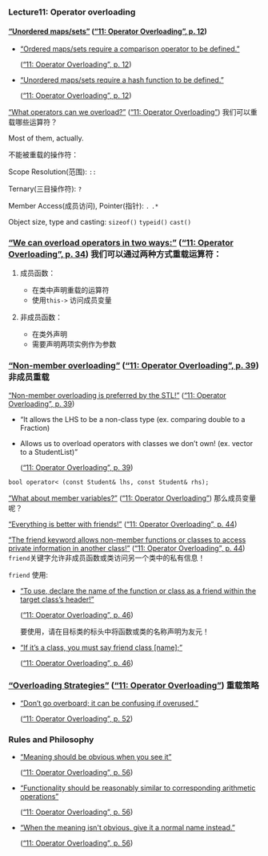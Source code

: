 ### Lecture11: Operator overloading

#### <span class="highlight" data-annotation="%7B%22attachmentURI%22%3A%22http%3A%2F%2Fzotero.org%2Fusers%2F14003431%2Fitems%2F944GGENW%22%2C%22pageLabel%22%3A%2212%22%2C%22position%22%3A%7B%22pageIndex%22%3A11%2C%22rects%22%3A%5B%5B44.5%2C270.261%2C268.78%2C295.146%5D%5D%7D%2C%22citationItem%22%3A%7B%22uris%22%3A%5B%22http%3A%2F%2Fzotero.org%2Fusers%2F14003431%2Fitems%2FC35CT7VV%22%5D%2C%22locator%22%3A%2212%22%7D%7D" ztype="zhighlight"><a href="zotero://open-pdf/library/items/944GGENW?page=12">“Unordered maps/sets”</a></span> <span class="citation" data-citation="%7B%22citationItems%22%3A%5B%7B%22uris%22%3A%5B%22http%3A%2F%2Fzotero.org%2Fusers%2F14003431%2Fitems%2FC35CT7VV%22%5D%2C%22locator%22%3A%2212%22%7D%5D%2C%22properties%22%3A%7B%7D%7D" ztype="zcitation">(<span class="citation-item"><a href="zotero://select/library/items/C35CT7VV">“11: Operator Overloading”, p. 12</a></span>)</span>

*   <span class="highlight" data-annotation="%7B%22attachmentURI%22%3A%22http%3A%2F%2Fzotero.org%2Fusers%2F14003431%2Fitems%2F944GGENW%22%2C%22pageLabel%22%3A%2212%22%2C%22position%22%3A%7B%22pageIndex%22%3A11%2C%22rects%22%3A%5B%5B80.498%2C190.407%2C421.177%2C206.997%5D%2C%5B80.498%2C165.207%2C169.006%2C181.797%5D%5D%7D%2C%22citationItem%22%3A%7B%22uris%22%3A%5B%22http%3A%2F%2Fzotero.org%2Fusers%2F14003431%2Fitems%2FC35CT7VV%22%5D%2C%22locator%22%3A%2212%22%7D%7D" ztype="zhighlight"><a href="zotero://open-pdf/library/items/944GGENW?page=12">“Ordered maps/sets require a comparison operator to be defined.”</a></span>

    <span class="citation" data-citation="%7B%22citationItems%22%3A%5B%7B%22uris%22%3A%5B%22http%3A%2F%2Fzotero.org%2Fusers%2F14003431%2Fitems%2FC35CT7VV%22%5D%2C%22locator%22%3A%2212%22%7D%5D%2C%22properties%22%3A%7B%7D%7D" ztype="zcitation">(<span class="citation-item"><a href="zotero://select/library/items/C35CT7VV">“11: Operator Overloading”, p. 12</a></span>)</span>

*   <span class="highlight" data-annotation="%7B%22attachmentURI%22%3A%22http%3A%2F%2Fzotero.org%2Fusers%2F14003431%2Fitems%2F944GGENW%22%2C%22pageLabel%22%3A%2212%22%2C%22position%22%3A%7B%22pageIndex%22%3A11%2C%22rects%22%3A%5B%5B80.498%2C140.007%2C425.607%2C156.597%5D%2C%5B80.498%2C114.807%2C132.466%2C131.397%5D%5D%7D%2C%22citationItem%22%3A%7B%22uris%22%3A%5B%22http%3A%2F%2Fzotero.org%2Fusers%2F14003431%2Fitems%2FC35CT7VV%22%5D%2C%22locator%22%3A%2212%22%7D%7D" ztype="zhighlight"><a href="zotero://open-pdf/library/items/944GGENW?page=12">“Unordered maps/sets require a hash function to be defined.”</a></span>

    <span class="citation" data-citation="%7B%22citationItems%22%3A%5B%7B%22uris%22%3A%5B%22http%3A%2F%2Fzotero.org%2Fusers%2F14003431%2Fitems%2FC35CT7VV%22%5D%2C%22locator%22%3A%2212%22%7D%5D%2C%22properties%22%3A%7B%7D%7D" ztype="zcitation">(<span class="citation-item"><a href="zotero://select/library/items/C35CT7VV">“11: Operator Overloading”, p. 12</a></span>)</span>

<span class="highlight" data-annotation="%7B%22attachmentURI%22%3A%22http%3A%2F%2Fzotero.org%2Fusers%2F14003431%2Fitems%2F944GGENW%22%2C%22position%22%3A%7B%22rects%22%3A%5B%5D%7D%2C%22citationItem%22%3A%7B%22uris%22%3A%5B%22http%3A%2F%2Fzotero.org%2Fusers%2F14003431%2Fitems%2FC35CT7VV%22%5D%7D%7D" ztype="zhighlight"><a href="zotero://open-pdf/library/items/944GGENW?page=NaN">“What operators can we overload?”</a></span> <span class="citation" data-citation="%7B%22citationItems%22%3A%5B%7B%22uris%22%3A%5B%22http%3A%2F%2Fzotero.org%2Fusers%2F14003431%2Fitems%2FC35CT7VV%22%5D%7D%5D%2C%22properties%22%3A%7B%7D%7D" ztype="zcitation">(<span class="citation-item"><a href="zotero://select/library/items/C35CT7VV">“11: Operator Overloading”</a></span>)</span> 我们可以重载哪些运算符？

Most of them, actually.

不能被重载的操作符：

Scope Resolution(范围): `::`

Ternary(三目操作符): `?`

Member Access(成员访问), Pointer(指针): `.` `.*`

Object size, type and casting: `sizeof()` `typeid()` `cast()`

### <span class="highlight" data-annotation="%7B%22attachmentURI%22%3A%22http%3A%2F%2Fzotero.org%2Fusers%2F14003431%2Fitems%2F944GGENW%22%2C%22pageLabel%22%3A%2234%22%2C%22position%22%3A%7B%22rects%22%3A%5B%5D%7D%2C%22citationItem%22%3A%7B%22uris%22%3A%5B%22http%3A%2F%2Fzotero.org%2Fusers%2F14003431%2Fitems%2FC35CT7VV%22%5D%2C%22locator%22%3A%2234%22%7D%7D" ztype="zhighlight"><a href="zotero://open-pdf/library/items/944GGENW?page=NaN">“We can overload operators in two ways:”</a></span> <span class="citation" data-citation="%7B%22citationItems%22%3A%5B%7B%22uris%22%3A%5B%22http%3A%2F%2Fzotero.org%2Fusers%2F14003431%2Fitems%2FC35CT7VV%22%5D%2C%22locator%22%3A%2234%22%7D%5D%2C%22properties%22%3A%7B%7D%7D" ztype="zcitation">(<span class="citation-item"><a href="zotero://select/library/items/C35CT7VV">“11: Operator Overloading”, p. 34</a></span>)</span> 我们可以通过两种方式重载运算符：

1.  成员函数：

    *   在类中声明重载的运算符
    *   使用`this->` 访问成员变量

2.  非成员函数：

    *   在类外声明
    *   需要声明两项实例作为参数

### <span class="highlight" data-annotation="%7B%22attachmentURI%22%3A%22http%3A%2F%2Fzotero.org%2Fusers%2F14003431%2Fitems%2F944GGENW%22%2C%22pageLabel%22%3A%2239%22%2C%22position%22%3A%7B%22rects%22%3A%5B%5D%7D%2C%22citationItem%22%3A%7B%22uris%22%3A%5B%22http%3A%2F%2Fzotero.org%2Fusers%2F14003431%2Fitems%2FC35CT7VV%22%5D%2C%22locator%22%3A%2239%22%7D%7D" ztype="zhighlight"><a href="zotero://open-pdf/library/items/944GGENW?page=NaN">“Non-member overloading”</a></span> <span class="citation" data-citation="%7B%22citationItems%22%3A%5B%7B%22uris%22%3A%5B%22http%3A%2F%2Fzotero.org%2Fusers%2F14003431%2Fitems%2FC35CT7VV%22%5D%2C%22locator%22%3A%2239%22%7D%5D%2C%22properties%22%3A%7B%7D%7D" ztype="zcitation">(<span class="citation-item"><a href="zotero://select/library/items/C35CT7VV">“11: Operator Overloading”, p. 39</a></span>)</span> 非成员重载

<span class="highlight" data-annotation="%7B%22attachmentURI%22%3A%22http%3A%2F%2Fzotero.org%2Fusers%2F14003431%2Fitems%2F944GGENW%22%2C%22pageLabel%22%3A%2239%22%2C%22position%22%3A%7B%22pageIndex%22%3A38%2C%22rects%22%3A%5B%5B44.498%2C225.607%2C364.762%2C242.197%5D%5D%7D%2C%22citationItem%22%3A%7B%22uris%22%3A%5B%22http%3A%2F%2Fzotero.org%2Fusers%2F14003431%2Fitems%2FC35CT7VV%22%5D%2C%22locator%22%3A%2239%22%7D%7D" ztype="zhighlight"><a href="zotero://open-pdf/library/items/944GGENW?page=39">“Non-member overloading is preferred by the STL!”</a></span> <span class="citation" data-citation="%7B%22citationItems%22%3A%5B%7B%22uris%22%3A%5B%22http%3A%2F%2Fzotero.org%2Fusers%2F14003431%2Fitems%2FC35CT7VV%22%5D%2C%22locator%22%3A%2239%22%7D%5D%2C%22properties%22%3A%7B%7D%7D" ztype="zcitation">(<span class="citation-item"><a href="zotero://select/library/items/C35CT7VV">“11: Operator Overloading”, p. 39</a></span>)</span>

*   “It allows the LHS to be a non-class type (ex. comparing double to a Fraction)

*   Allows us to overload operators with classes we don’t own! (ex. vector to a StudentList)”

    <span class="citation" data-citation="%7B%22citationItems%22%3A%5B%7B%22uris%22%3A%5B%22http%3A%2F%2Fzotero.org%2Fusers%2F14003431%2Fitems%2FC35CT7VV%22%5D%2C%22locator%22%3A%2239%22%7D%5D%2C%22properties%22%3A%7B%7D%7D" ztype="zcitation">(<span class="citation-item"><a href="zotero://select/library/items/C35CT7VV">“11: Operator Overloading”, p. 39</a></span>)</span>

<!---->

    bool operator< (const Student& lhs, const Student& rhs);

<span class="highlight" data-annotation="%7B%22attachmentURI%22%3A%22http%3A%2F%2Fzotero.org%2Fusers%2F14003431%2Fitems%2F944GGENW%22%2C%22position%22%3A%7B%22rects%22%3A%5B%5D%7D%2C%22citationItem%22%3A%7B%22uris%22%3A%5B%22http%3A%2F%2Fzotero.org%2Fusers%2F14003431%2Fitems%2FC35CT7VV%22%5D%7D%7D" ztype="zhighlight"><a href="zotero://open-pdf/library/items/944GGENW?page=NaN">“What about member variables?”</a></span> <span class="citation" data-citation="%7B%22citationItems%22%3A%5B%7B%22uris%22%3A%5B%22http%3A%2F%2Fzotero.org%2Fusers%2F14003431%2Fitems%2FC35CT7VV%22%5D%7D%5D%2C%22properties%22%3A%7B%7D%7D" ztype="zcitation">(<span class="citation-item"><a href="zotero://select/library/items/C35CT7VV">“11: Operator Overloading”</a></span>)</span> 那么成员变量呢？

<span class="highlight" data-annotation="%7B%22attachmentURI%22%3A%22http%3A%2F%2Fzotero.org%2Fusers%2F14003431%2Fitems%2F944GGENW%22%2C%22pageLabel%22%3A%2244%22%2C%22position%22%3A%7B%22pageIndex%22%3A43%2C%22rects%22%3A%5B%5B44.5%2C269.205%2C397.292%2C295.146%5D%5D%7D%2C%22citationItem%22%3A%7B%22uris%22%3A%5B%22http%3A%2F%2Fzotero.org%2Fusers%2F14003431%2Fitems%2FC35CT7VV%22%5D%2C%22locator%22%3A%2244%22%7D%7D" ztype="zhighlight"><a href="zotero://open-pdf/library/items/944GGENW?page=44">“Everything is better with friends!”</a></span> <span class="citation" data-citation="%7B%22citationItems%22%3A%5B%7B%22uris%22%3A%5B%22http%3A%2F%2Fzotero.org%2Fusers%2F14003431%2Fitems%2FC35CT7VV%22%5D%2C%22locator%22%3A%2244%22%7D%5D%2C%22properties%22%3A%7B%7D%7D" ztype="zcitation">(<span class="citation-item"><a href="zotero://select/library/items/C35CT7VV">“11: Operator Overloading”, p. 44</a></span>)</span>

<span class="highlight" data-annotation="%7B%22attachmentURI%22%3A%22http%3A%2F%2Fzotero.org%2Fusers%2F14003431%2Fitems%2F944GGENW%22%2C%22pageLabel%22%3A%2244%22%2C%22position%22%3A%7B%22rects%22%3A%5B%5D%7D%2C%22citationItem%22%3A%7B%22uris%22%3A%5B%22http%3A%2F%2Fzotero.org%2Fusers%2F14003431%2Fitems%2FC35CT7VV%22%5D%2C%22locator%22%3A%2244%22%7D%7D" ztype="zhighlight"><a href="zotero://open-pdf/library/items/944GGENW?page=NaN">“The friend keyword allows non-member functions or classes to access private information in another class!”</a></span> <span class="citation" data-citation="%7B%22citationItems%22%3A%5B%7B%22uris%22%3A%5B%22http%3A%2F%2Fzotero.org%2Fusers%2F14003431%2Fitems%2FC35CT7VV%22%5D%2C%22locator%22%3A%2244%22%7D%5D%2C%22properties%22%3A%7B%7D%7D" ztype="zcitation">(<span class="citation-item"><a href="zotero://select/library/items/C35CT7VV">“11: Operator Overloading”, p. 44</a></span>)</span> `friend`关键字允许非成员函数或类访问另一个类中的私有信息！

`friend` 使用:

*   <span class="highlight" data-annotation="%7B%22attachmentURI%22%3A%22http%3A%2F%2Fzotero.org%2Fusers%2F14003431%2Fitems%2F944GGENW%22%2C%22pageLabel%22%3A%2246%22%2C%22position%22%3A%7B%22rects%22%3A%5B%5D%7D%2C%22citationItem%22%3A%7B%22uris%22%3A%5B%22http%3A%2F%2Fzotero.org%2Fusers%2F14003431%2Fitems%2FC35CT7VV%22%5D%2C%22locator%22%3A%2246%22%7D%7D" ztype="zhighlight"><a href="zotero://open-pdf/library/items/944GGENW?page=NaN">“To use, declare the name of the function or class as a friend within the target class’s header!”</a></span>

    <span class="citation" data-citation="%7B%22citationItems%22%3A%5B%7B%22uris%22%3A%5B%22http%3A%2F%2Fzotero.org%2Fusers%2F14003431%2Fitems%2FC35CT7VV%22%5D%2C%22locator%22%3A%2246%22%7D%5D%2C%22properties%22%3A%7B%7D%7D" ztype="zcitation">(<span class="citation-item"><a href="zotero://select/library/items/C35CT7VV">“11: Operator Overloading”, p. 46</a></span>)</span>

    要使用，请在目标类的标头中将函数或类的名称声明为友元！

*   <span class="highlight" data-annotation="%7B%22attachmentURI%22%3A%22http%3A%2F%2Fzotero.org%2Fusers%2F14003431%2Fitems%2F944GGENW%22%2C%22pageLabel%22%3A%2246%22%2C%22position%22%3A%7B%22pageIndex%22%3A45%2C%22rects%22%3A%5B%5B80.498%2C114.103%2C423.483%2C131.397%5D%5D%7D%2C%22citationItem%22%3A%7B%22uris%22%3A%5B%22http%3A%2F%2Fzotero.org%2Fusers%2F14003431%2Fitems%2FC35CT7VV%22%5D%2C%22locator%22%3A%2246%22%7D%7D" ztype="zhighlight"><a href="zotero://open-pdf/library/items/944GGENW?page=46">“If it’s a class, you must say friend class [name];”</a></span>

    <span class="citation" data-citation="%7B%22citationItems%22%3A%5B%7B%22uris%22%3A%5B%22http%3A%2F%2Fzotero.org%2Fusers%2F14003431%2Fitems%2FC35CT7VV%22%5D%2C%22locator%22%3A%2246%22%7D%5D%2C%22properties%22%3A%7B%7D%7D" ztype="zcitation">(<span class="citation-item"><a href="zotero://select/library/items/C35CT7VV">“11: Operator Overloading”, p. 46</a></span>)</span>

### <span class="highlight" data-annotation="%7B%22attachmentURI%22%3A%22http%3A%2F%2Fzotero.org%2Fusers%2F14003431%2Fitems%2F944GGENW%22%2C%22position%22%3A%7B%22rects%22%3A%5B%5D%7D%2C%22citationItem%22%3A%7B%22uris%22%3A%5B%22http%3A%2F%2Fzotero.org%2Fusers%2F14003431%2Fitems%2FC35CT7VV%22%5D%7D%7D" ztype="zhighlight"><a href="zotero://open-pdf/library/items/944GGENW?page=NaN">“Overloading Strategies”</a></span> <span class="citation" data-citation="%7B%22citationItems%22%3A%5B%7B%22uris%22%3A%5B%22http%3A%2F%2Fzotero.org%2Fusers%2F14003431%2Fitems%2FC35CT7VV%22%5D%7D%5D%2C%22properties%22%3A%7B%7D%7D" ztype="zcitation">(<span class="citation-item"><a href="zotero://select/library/items/C35CT7VV">“11: Operator Overloading”</a></span>)</span> 重载策略

*   <span class="highlight" data-annotation="%7B%22attachmentURI%22%3A%22http%3A%2F%2Fzotero.org%2Fusers%2F14003431%2Fitems%2F944GGENW%22%2C%22pageLabel%22%3A%2252%22%2C%22position%22%3A%7B%22pageIndex%22%3A51%2C%22rects%22%3A%5B%5B80.498%2C165.207%2C423.997%2C181.797%5D%5D%7D%2C%22citationItem%22%3A%7B%22uris%22%3A%5B%22http%3A%2F%2Fzotero.org%2Fusers%2F14003431%2Fitems%2FC35CT7VV%22%5D%2C%22locator%22%3A%2252%22%7D%7D" ztype="zhighlight"><a href="zotero://open-pdf/library/items/944GGENW?page=52">“Don’t go overboard; it can be confusing if overused.”</a></span>

    <span class="citation" data-citation="%7B%22citationItems%22%3A%5B%7B%22uris%22%3A%5B%22http%3A%2F%2Fzotero.org%2Fusers%2F14003431%2Fitems%2FC35CT7VV%22%5D%2C%22locator%22%3A%2252%22%7D%5D%2C%22properties%22%3A%7B%7D%7D" ztype="zcitation">(<span class="citation-item"><a href="zotero://select/library/items/C35CT7VV">“11: Operator Overloading”, p. 52</a></span>)</span>

### Rules and Philosophy

*   <span class="highlight" data-annotation="%7B%22attachmentURI%22%3A%22http%3A%2F%2Fzotero.org%2Fusers%2F14003431%2Fitems%2F944GGENW%22%2C%22pageLabel%22%3A%2256%22%2C%22position%22%3A%7B%22pageIndex%22%3A55%2C%22rects%22%3A%5B%5B80.498%2C225.607%2C365.591%2C242.197%5D%5D%7D%2C%22citationItem%22%3A%7B%22uris%22%3A%5B%22http%3A%2F%2Fzotero.org%2Fusers%2F14003431%2Fitems%2FC35CT7VV%22%5D%2C%22locator%22%3A%2256%22%7D%7D" ztype="zhighlight"><a href="zotero://open-pdf/library/items/944GGENW?page=56">“Meaning should be obvious when you see it”</a></span>

    <span class="citation" data-citation="%7B%22citationItems%22%3A%5B%7B%22uris%22%3A%5B%22http%3A%2F%2Fzotero.org%2Fusers%2F14003431%2Fitems%2FC35CT7VV%22%5D%2C%22locator%22%3A%2256%22%7D%5D%2C%22properties%22%3A%7B%7D%7D" ztype="zcitation">(<span class="citation-item"><a href="zotero://select/library/items/C35CT7VV">“11: Operator Overloading”, p. 56</a></span>)</span>

*   <span class="highlight" data-annotation="%7B%22attachmentURI%22%3A%22http%3A%2F%2Fzotero.org%2Fusers%2F14003431%2Fitems%2F944GGENW%22%2C%22pageLabel%22%3A%2256%22%2C%22position%22%3A%7B%22pageIndex%22%3A55%2C%22rects%22%3A%5B%5B80.498%2C200.407%2C380.178%2C216.997%5D%2C%5B80.498%2C175.207%2C318.96%2C191.797%5D%5D%7D%2C%22citationItem%22%3A%7B%22uris%22%3A%5B%22http%3A%2F%2Fzotero.org%2Fusers%2F14003431%2Fitems%2FC35CT7VV%22%5D%2C%22locator%22%3A%2256%22%7D%7D" ztype="zhighlight"><a href="zotero://open-pdf/library/items/944GGENW?page=56">“Functionality should be reasonably similar to corresponding arithmetic operations”</a></span>

    <span class="citation" data-citation="%7B%22citationItems%22%3A%5B%7B%22uris%22%3A%5B%22http%3A%2F%2Fzotero.org%2Fusers%2F14003431%2Fitems%2FC35CT7VV%22%5D%2C%22locator%22%3A%2256%22%7D%5D%2C%22properties%22%3A%7B%7D%7D" ztype="zcitation">(<span class="citation-item"><a href="zotero://select/library/items/C35CT7VV">“11: Operator Overloading”, p. 56</a></span>)</span>

*   <span class="highlight" data-annotation="%7B%22attachmentURI%22%3A%22http%3A%2F%2Fzotero.org%2Fusers%2F14003431%2Fitems%2F944GGENW%22%2C%22pageLabel%22%3A%2256%22%2C%22position%22%3A%7B%22pageIndex%22%3A55%2C%22rects%22%3A%5B%5B80.498%2C124.807%2C432.794%2C141.397%5D%2C%5B80.498%2C99.607%2C132.41%2C116.197%5D%5D%7D%2C%22citationItem%22%3A%7B%22uris%22%3A%5B%22http%3A%2F%2Fzotero.org%2Fusers%2F14003431%2Fitems%2FC35CT7VV%22%5D%2C%22locator%22%3A%2256%22%7D%7D" ztype="zhighlight"><a href="zotero://open-pdf/library/items/944GGENW?page=56">“When the meaning isn't obvious, give it a normal name instead.”</a></span>

    <span class="citation" data-citation="%7B%22citationItems%22%3A%5B%7B%22uris%22%3A%5B%22http%3A%2F%2Fzotero.org%2Fusers%2F14003431%2Fitems%2FC35CT7VV%22%5D%2C%22locator%22%3A%2256%22%7D%5D%2C%22properties%22%3A%7B%7D%7D" ztype="zcitation">(<span class="citation-item"><a href="zotero://select/library/items/C35CT7VV">“11: Operator Overloading”, p. 56</a></span>)</span>
